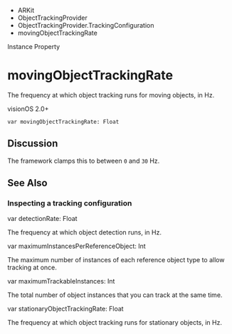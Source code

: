 

- ARKit
- ObjectTrackingProvider
- ObjectTrackingProvider.TrackingConfiguration
-  movingObjectTrackingRate 

Instance Property

# movingObjectTrackingRate

The frequency at which object tracking runs for moving objects, in Hz.

visionOS 2.0+

``` source
var movingObjectTrackingRate: Float
```

## Discussion

The framework clamps this to between `0` and `30` Hz.

## See Also

### Inspecting a tracking configuration

var detectionRate: Float

The frequency at which object detection runs, in Hz.

var maximumInstancesPerReferenceObject: Int

The maximum number of instances of each reference object type to allow tracking at once.

var maximumTrackableInstances: Int

The total number of object instances that you can track at the same time.

var stationaryObjectTrackingRate: Float

The frequency at which object tracking runs for stationary objects, in Hz.

